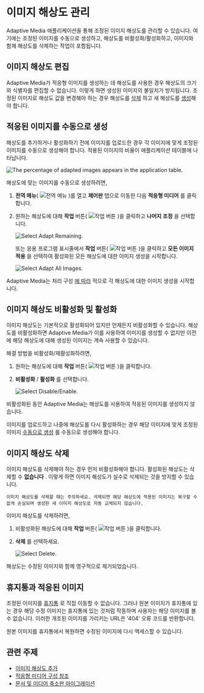 # 이미지 해상도 관리

Adaptive Media 애플리케이션을 통해 조정된 이미지 해상도를 관리할 수 있습니다. 여기에는 조정된 이미지를 수동으로 생성하고, 해상도를 비활성화/활성화하고, 이미지와 함께 해상도를 삭제하는 작업이 포함됩니다.

## 이미지 해상도 편집

Adaptive Media가 적응형 이미지를 생성하는 데 해상도를 사용한 경우 해상도의 크기와 식별자를 편집할 수 없습니다. 이렇게 하면 생성된 이미지의 불일치가 방지됩니다. 조정된 이미지로 해상도 값을 변경해야 하는 경우 해상도를 [삭제](#deleting-image-solutions) 하고 새 해상도를 [생성](./adding-image-solutions.md)해야 합니다.

## 적응된 이미지를 수동으로 생성

해상도를 추가하거나 활성화하기 전에 이미지를 업로드한 경우 각 이미지에 맞게 조정된 이미지를 수동으로 생성해야 합니다. 적용된 이미지의 비율이 애플리케이션 테이블에 나타납니다.

![The percentage of adapted images appears in the application table.](./managing-image-resolutions/images/01.png)

해상도에 맞는 이미지를 수동으로 생성하려면,

1. **전역 메뉴**( ![전역 메뉴](../../../../images/icon-applications-menu.png) )를 열고 **제어판** 탭으로 이동한 다음 **적응형 미디어** 를 클릭합니다.

1. 원하는 해상도에 대해 **작업** 버튼( ![작업 버튼](../../../../images/icon-actions.png) )을 클릭하고 **나머지 조정** 을 선택합니다.

   ![Select Adapt Remaining.](./managing-image-resolutions/images/02.png)

   또는 응용 프로그램 표시줄에서 **작업** 버튼( ![작업 버튼](../../../../images/icon-actions.png) )을 클릭하고 **모든 이미지 적용** 을 선택하여 활성화된 모든 해상도에 대한 이미지 생성을 시작합니다.

   ![Select Adapt All Images.](./managing-image-resolutions/images/03.png)

Adaptive Media는 처리 구성 [에 따라](./adaptive-media-configuration-reference.md#processes) 적으로 각 해상도에 대한 이미지 생성을 시작합니다.

## 이미지 해상도 비활성화 및 활성화

이미지 해상도는 기본적으로 활성화되어 있지만 언제든지 비활성화할 수 있습니다. 해상도를 비활성화하면 Adaptive Media가 이를 사용하여 이미지를 생성할 수 없지만 이전에 해당 해상도에 대해 생성된 이미지는 계속 사용할 수 있습니다.

해결 방법을 비활성화/재활성화하려면,

1. 원하는 해상도에 대해 **작업** 버튼( ![작업 버튼](../../../../images/icon-actions.png) )을 클릭합니다.

1. **비활성화** / **활성화** 를 선택합니다.

   ![Select Disable/Enable.](./managing-image-resolutions/images/04.png)

비활성화된 동안 Adaptive Media는 해상도를 사용하여 적응된 이미지를 생성하지 않습니다.

이미지를 업로드하고 나중에 해상도를 다시 활성화하는 경우 해당 이미지에 맞게 조정된 이미지 [수동으로 생성](#manually-generating-adapted-images) 를 수동으로 생성해야 합니다.

## 이미지 해상도 삭제

이미지 해상도를 삭제해야 하는 경우 먼저 비활성화해야 합니다. 활성화된 해상도는 삭제할 수 **없습니다** . 이렇게 하면 이미지 해상도가 실수로 삭제되는 것을 방지할 수 있습니다.

```{warning}
이미지 해상도를 삭제할 때는 주의하세요. 삭제되면 해당 해상도에 적용된 이미지는 복구할 수 없게 손실되며 생성한 새 이미지 해상도로 자동 교체되지 않습니다.
```

이미지 해상도를 삭제하려면,

1. 비활성화된 해상도에 대해 **작업** 버튼( ![작업 버튼](../../../../images/icon-actions.png) )을 클릭합니다.

1. **삭제** 를 선택하세요.

   ![Select Delete.](./managing-image-resolutions/images/05.png)

해상도는 수정된 이미지와 함께 영구적으로 제거되었습니다.

## 휴지통과 적응된 이미지

조정된 이미지를 [휴지통](../../../recycle-bin/recycle-bin-overview.md) 로 직접 이동할 수 없습니다. 그러나 원본 이미지가 휴지통에 있는 경우 해당 수정 이미지는 휴지통에 있는 것처럼 작동하며 사용자는 해당 이미지를 볼 수 없습니다. 이러한 개조된 이미지를 가리키는 URL은 '404' 오류 코드를 반환합니다.

원본 이미지를 휴지통에서 복원하면 수정된 이미지에 다시 액세스할 수 있습니다.

## 관련 주제

* [이미지 해상도 추가](./adding-image-resolutions.md)
* [적응형 미디어 구성 참조](./adaptive-media-configuration-reference.md)
* [문서 및 미디어 축소판 마이그레이션](./migrating-documents-and-media-thumbnails.md)
